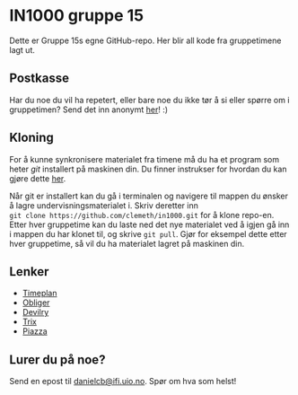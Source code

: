 # IN1000 gruppe 15

Dette er Gruppe 15s egne GitHub-repo. Her blir all kode fra gruppetimene lagt ut.

## Postkasse

Har du noe du vil ha repetert, eller bare noe du ikke tør å si eller spørre om i gruppetimen? Send det inn anonymt [her](https://docs.google.com/forms/d/1HkAHwtOctjpqn5pL-FzVNP1CDAS35IqJ9E1p1-mZtfE/edit)! :)

## Kloning

For å kunne synkronisere materialet fra timene må du ha et program som heter *git* installert på maskinen din. Du finner instrukser for hvordan du kan gjøre dette [her](https://git-scm.com/book/en/v2/Getting-Started-Installing-Git).

Når git er installert kan du gå i terminalen og navigere til mappen du ønsker å lagre undervisningsmaterialet i. Skriv deretter inn `git clone https://github.com/clemeth/in1000.git` for å klone repo-en. Etter hver gruppetime kan du laste ned det nye materialet ved å igjen gå inn i mappen du har klonet til, og skrive `git pull`. Gjør for eksempel dette etter hver gruppetime, så vil du ha materialet lagret på maskinen din.

## Lenker

* [Timeplan](https://www.uio.no/studier/emner/matnat/ifi/IN1000/h19/timeplan/index.html#2-15)
* [Obliger](https://uio.no/studier/emner/matnat/ifi/IN1000/h19/Obligatoriske-innleveringer/)
* [Devilry](https://devilry.ifi.uio.no)
* [Trix](https://trix.ifi.uio.no)
* [Piazza](https://piazza.com)

## Lurer du på noe?

Send en epost til danielcb@ifi.uio.no. Spør om hva som helst!
